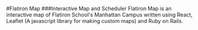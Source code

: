 #Flatiron Map
###Interactive Map and Scheduler
Flatiron Map is an interactive map of Flatiron School's Manhattan Campus written using React, Leaflet (A javascript library for making custom maps) and Ruby on Rails. 
